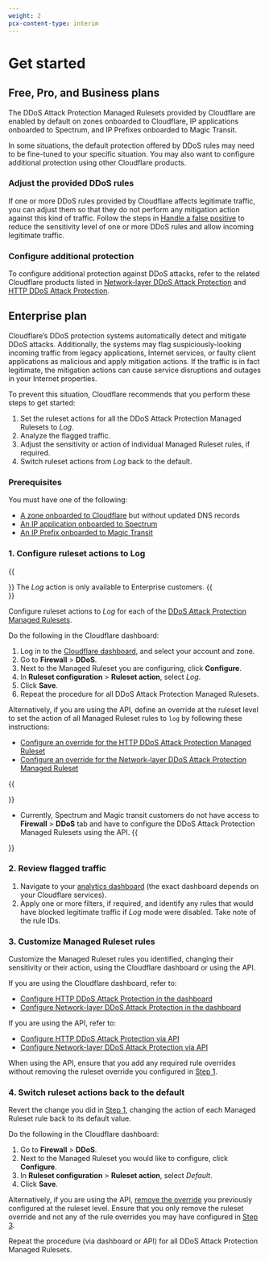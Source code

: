 ```yaml
---
weight: 2
pcx-content-type: interim
---
```


# Get started

## Free, Pro, and Business plans

The DDoS Attack Protection Managed Rulesets provided by Cloudflare are enabled by default on zones onboarded to Cloudflare, IP applications onboarded to Spectrum, and IP Prefixes onboarded to Magic Transit.

In some situations, the default protection offered by DDoS rules may need to be fine-tuned to your specific situation. You may also want to configure additional protection using other Cloudflare products.

### Adjust the provided DDoS rules

If one or more DDoS rules provided by Cloudflare affects legitimate traffic, you can adjust them so that they do not perform any mitigation action against this kind of traffic. Follow the steps in [Handle a false positive](/managed-rulesets/adjust-rules/false-positive) to reduce the sensitivity level of one or more DDoS rules and allow incoming legitimate traffic.

### Configure additional protection

To configure additional protection against DDoS attacks, refer to the related Cloudflare products listed in [Network-layer DDoS Attack Protection](/managed-rulesets/network#related-cloudflare-products) and [HTTP DDoS Attack Protection](/managed-rulesets/http#related-cloudflare-products).

## Enterprise plan

Cloudflare’s DDoS protection systems automatically detect and mitigate DDoS attacks. Additionally, the systems may flag suspiciously-looking incoming traffic from legacy applications, Internet services, or faulty client applications as malicious and apply mitigation actions. If the traffic is in fact legitimate, the mitigation actions can cause service disruptions and outages in your Internet properties.

To prevent this situation, Cloudflare recommends that you perform these steps to get started:

1. Set the ruleset actions for all the DDoS Attack Protection Managed Rulesets to _Log_.
1. Analyze the flagged traffic.
1. Adjust the sensitivity or action of individual Managed Ruleset rules, if required.
1. Switch ruleset actions from _Log_ back to the default.

### Prerequisites

You must have one of the following:

- [A zone onboarded to Cloudflare](https://support.cloudflare.com/hc/articles/205195708) but without updated DNS records
- [An IP application onboarded to Spectrum](https://developers.cloudflare.com/spectrum/get-started)
- [An IP Prefix onboarded to Magic Transit](https://developers.cloudflare.com/magic-transit/get-started)

### 1. Configure ruleset actions to Log

{{<Aside type="note">}}
The _Log_ action is only available to Enterprise customers.
{{</Aside>}}

Configure ruleset actions to _Log_ for each of the [DDoS Attack Protection Managed Rulesets](/managed-rulesets).

Do the following in the Cloudflare dashboard:

1. Log in to the [Cloudflare dashboard](https://dash.cloudflare.com/), and select your account and zone.
1. Go to **Firewall** > **DDoS**.
1. Next to the Managed Ruleset you are configuring, click **Configure**.
1. In **Ruleset configuration** > **Ruleset action**, select _Log_.
1. Click **Save**.
1. Repeat the procedure for all DDoS Attack Protection Managed Rulesets.

Alternatively, if you are using the API, define an override at the ruleset level to set the action of all Managed Ruleset rules to `log` by following these instructions:

- [Configure an override for the HTTP DDoS Attack Protection Managed Ruleset](/managed-rulesets/http/configure-api#configure-an-override-for-http-ddos-attack-protection)
- [Configure an override for the Network-layer DDoS Attack Protection Managed Ruleset](/managed-rulesets/network/configure-api#configure-an-override-for-the-network-layer-ddos-attack-protection-managed-ruleset)

{{<Aside type="warning" header="Notes">}}
- Currently, Spectrum and Magic transit customers do not have access to **Firewall** > **DDoS** tab and have to configure the DDoS Attack Protection Managed Rulesets using the API.
{{</Aside>}}

### 2. Review flagged traffic

1. Navigate to your [analytics dashboard](/reference/analytics) (the exact dashboard depends on your Cloudflare services).
1. Apply one or more filters, if required, and identify any rules that would have blocked legitimate traffic if _Log_ mode were disabled. Take note of the rule IDs.

### 3. Customize Managed Ruleset rules

Customize the Managed Ruleset rules you identified, changing their sensitivity or their action, using the Cloudflare dashboard or using the API.

If you are using the Cloudflare dashboard, refer to:

- [Configure HTTP DDoS Attack Protection in the dashboard](/managed-rulesets/http/configure-dashboard)
- [Configure Network-layer DDoS Attack Protection in the dashboard](/managed-rulesets/network/configure-dashboard)

If you are using the API, refer to:

- [Configure HTTP DDoS Attack Protection via API](/managed-rulesets/http/configure-api)
- [Configure Network-layer DDoS Attack Protection via API](/managed-rulesets/network/configure-api)

When using the API, ensure that you add any required rule overrides without removing the ruleset override you configured in [Step 1](#1-configure-ruleset-actions-to-log).

### 4. Switch ruleset actions back to the default

Revert the change you did in [Step 1](#1-configure-ruleset-actions-to-log), changing the action of each Managed Ruleset rule back to its default value.

Do the following in the Cloudflare dashboard:

1. Go to **Firewall** > **DDoS**.
1. Next to the Managed Ruleset you would like to configure, click **Configure**.
1. In **Ruleset configuration** > **Ruleset action**, select _Default_.
1. Click **Save**.

Alternatively, if you are using the API, [remove the override](/managed-rulesets/http/configure-api#configure-an-override-for-http-ddos-attack-protection) you previously configured at the ruleset level. Ensure that you only remove the ruleset override and not any of the rule overrides you may have configured in [Step 3](#3-customize-managed-ruleset-rules).

Repeat the procedure (via dashboard or API) for all DDoS Attack Protection Managed Rulesets.
